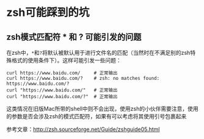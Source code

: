 # zsh可能踩到的坑

## zsh模式匹配符 * 和 ? 可能引发的问题

 在zsh中，`*`和`?`将默认被默认用于进行文件名的匹配（当然时在不满足别的zsh特殊格式的使用条件下）。这样可能引发一些问题：

```shell
curl https://www.baidu.com/     # 正常输出
curl https://www.baidu.com/?    # zsh: no matches found: https://www.baidu.com/?
curl "https://www.baidu.com/"   # 正常输出
curl "https://www.baidu.com/?"  # 正常输出
```

这类情况在旧版Mac所带的shell中则不会出现，使用zsh的小伙伴需要注意，使用的参数是否会涉及zsh的模式匹配符，如果有可以考虑将其使用引号包裹起来

参考文章：http://zsh.sourceforge.net/Guide/zshguide05.html



